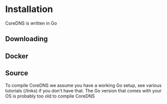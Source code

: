 # Installation

CoreDNS is written in Go

## Downloading

## Docker

## Source

To compile CoreDNS we assume you have a working Go setup, see various tutorials (/links) if you
don't have that. The Go version that comes with your OS is probably too old to compile CoreDNS

